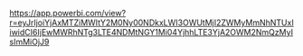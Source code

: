 https://app.powerbi.com/view?r=eyJrIjoiYjAxMTZiMWItY2M0Ny00NDkxLWI3OWUtMjI2ZWMyMmNhNTUxIiwidCI6IjEwMWRhNTg3LTE4NDMtNGY1Mi04YjhhLTE3YjA2OWM2NmQzMyIsImMiOjJ9
